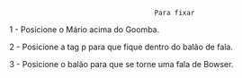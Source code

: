 										Para fixar

1 - Posicione o Mário acima do Goomba.

2 - Posicione a tag p para que fique dentro do balão de fala.

3 - Posicione o balão para que se torne uma fala de Bowser.
